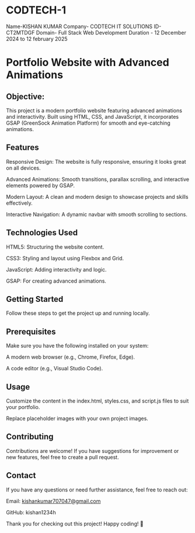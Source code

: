 # CODTECH-1
Name-KISHAN KUMAR
Company- CODTECH IT SOLUTIONS
ID- CT2MTDGF
Domain- Full Stack Web Development
Duration - 12 December 2024 to 12 february 2025

# Portfolio Website with Advanced Animations
## Objective:
This project is a modern portfolio website featuring advanced animations and interactivity. Built using HTML, CSS, and JavaScript, it incorporates GSAP (GreenSock Animation Platform) for smooth and eye-catching animations.

## Features

Responsive Design: The website is fully responsive, ensuring it looks great on all devices.

Advanced Animations: Smooth transitions, parallax scrolling, and interactive elements powered by GSAP.

Modern Layout: A clean and modern design to showcase projects and skills effectively.

Interactive Navigation: A dynamic navbar with smooth scrolling to sections.

## Technologies Used

HTML5: Structuring the website content.

CSS3: Styling and layout using Flexbox and Grid.

JavaScript: Adding interactivity and logic.

GSAP: For creating advanced animations.

 ## Getting Started

Follow these steps to get the project up and running locally.

## Prerequisites

Make sure you have the following installed on your system:

A modern web browser (e.g., Chrome, Firefox, Edge).

A code editor (e.g., Visual Studio Code).


## Usage

Customize the content in the index.html, styles.css, and script.js files to suit your portfolio.

Replace placeholder images with your own project images.


## Contributing

Contributions are welcome! If you have suggestions for improvement or new features, feel free to create a pull request.



## Contact

If you have any questions or need further assistance, feel free to reach out:

Email: kishankumar707047@gmail.com

GitHub: kishan1234h

Thank you for checking out this project! Happy coding! 🚀

